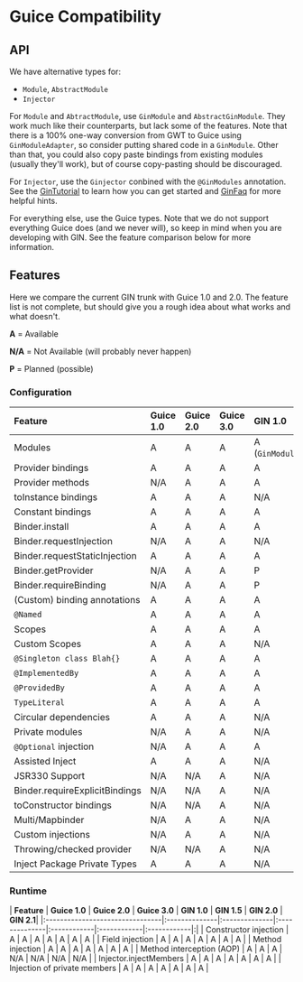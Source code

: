 # Guice Compatibility #

## API ##
We have alternative types for:
  * `Module`, `AbstractModule`
  * `Injector`

For `Module` and `AbtractModule`, use `GinModule` and `AbstractGinModule`. They work much like their counterparts, but lack some of the features. Note that there is a 100% one-way conversion from GWT to Guice using `GinModuleAdapter`, so consider putting shared code in a `GinModule`. Other than that, you could also copy paste bindings from existing modules (usually they'll work), but of course copy-pasting should be discouraged.

For `Injector`, use the `Ginjector` conbined with the `@GinModules` annotation. See the [GinTutorial](GinTutorial.md) to learn how you can get started and [GinFaq](GinFaq.md) for more helpful hints.

For everything else, use the Guice types. Note that we do not support everything Guice does (and we never will), so keep in mind when you are developing with GIN. See the feature comparison below for more information.


## Features ##
Here we compare the current GIN trunk with Guice 1.0 and 2.0. The feature list is not complete, but should give you a rough idea about what works and what doesn't.

**A** = Available

**N/A** = Not Available (will probably never happen)

**P** = Planned (possible)

### Configuration ###
| **Feature**                     | **Guice 1.0** | **Guice 2.0** | **Guice 3.0** | **GIN 1.0** | **GIN 1.5** | **GIN 2.0** | **GIN 2.1** |
|:--------------------------------|:--------------|:--------------|:--------------|:------------|:------------|:------------|:------------|
| Modules                         | A             | A             | A             | A (`GinModule`) | A           | A           | A           |
| Provider bindings               | A             | A             | A             | A           | A           | A           | A           |
| Provider methods                | N/A           | A             | A             | A           | A           | A           | A           |
| toInstance bindings             | A             | A             | A             | N/A         | N/A         | N/A         | N/A         |
| Constant bindings               | A             | A             | A             | A           | A           | A           | A           |
| Binder.install                  | A             | A             | A             | A           | A           | A           | A           |
| Binder.requestInjection         | N/A           | A             | A             | N/A         | N/A         | N/A         | N/A         |
| Binder.requestStaticInjection   | A             | A             | A             | A           | A           | A           | A           |
| Binder.getProvider              | N/A           | A             | A             | P           | P           | P           | P           |
| Binder.requireBinding           | N/A           | A             | A             | P           | P           | P           | P           |
| (Custom) binding annotations    | A             | A             | A             | A           | A           | A           | A           |
| `@Named`                        | A             | A             | A             | A           | A           | A           | A           |
| Scopes                          | A             | A             | A             | A           | A           | A           | A           |
| Custom Scopes                   | A             | A             | A             | N/A         | N/A         | N/A         | N/A         |
| `@Singleton class Blah{}`       | A             | A             | A             | A           | A           | A           | A           |
| `@ImplementedBy`                | A             | A             | A             | A           | A           | A           | A           |
| `@ProvidedBy`                   | A             | A             | A             | A           | A           | A           | A           |
| `TypeLiteral`                   | A             | A             | A             | A           | A           | A           | A           |
| Circular dependencies           | A             | A             | A             | N/A         | N/A         | A           | A           |
| Private modules                 | N/A           | A             | A             | N/A         | N/A         | A           | A           |
| `@Optional` injection           | N/A           | A             | A             | A           | A           | A           | A           |
| Assisted Inject                 | A             | A             | A             | N/A         | A           | A           | A           |
| JSR330 Support                  | N/A           | N/A           | A             | N/A         | A           | A           | A           |
| Binder.requireExplicitBindings   | N/A           | N/A           | A             | N/A         | N/A         | N/A         | N/A         |
| toConstructor bindings          | N/A           | N/A           | A             | N/A         | N/A         | N/A         | N/A         |
| Multi/Mapbinder                 | N/A           | A             | A             | N/A         | N/A         | N/A         | A           |
| Custom injections               | N/A           | A             | A             | N/A         | N/A         | N/A         | N/A         |
| Throwing/checked provider       | N/A           | N/A           | A             | N/A         | N/A         | N/A         | N/A         |
| Inject Package Private Types    | A             | A             | A             | N/A         | N/A         | A           | N/A         |

### Runtime ###
| **Feature**                     | **Guice 1.0** | **Guice 2.0** | **Guice 3.0** | **GIN 1.0** | **GIN 1.5** | **GIN 2.0** | **GIN 2.1**|
|:--------------------------------|:--------------|:--------------|:--------------|:------------|:------------|:------------|:|
| Constructor injection           | A             | A             | A             | A           | A           | A           | A |
| Field injection                 | A             | A             | A             | A           | A           | A           | A |
| Method injection                | A             | A             | A             | A           | A           | A           | A |
| Method interception (AOP)       | A             | A             | A             | N/A         | N/A         | N/A         | N/A |
| Injector.injectMembers          | A             | A             | A             | A           | A           | A           | A |
| Injection of private members    | A             | A             | A             | A           | A           | A           | A |